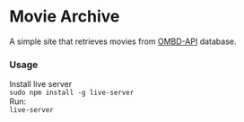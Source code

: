 # Movie Archive
A simple site that retrieves movies from [OMBD-API](http://omdbapi.com/) database.

### Usage
Install live server<br>
`sudo npm install -g live-server`<br>
Run:<br>
`live-server`
